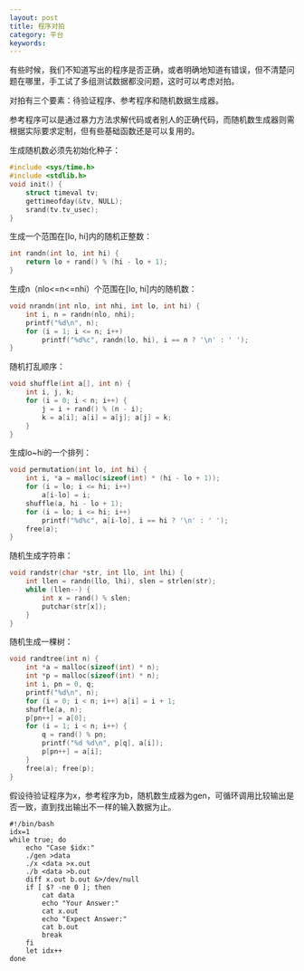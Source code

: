 ```yaml
---
layout: post
title: 程序对拍
category: 平台
keywords:
---
```


有些时候，我们不知道写出的程序是否正确，或者明确地知道有错误，但不清楚问题在哪里，手工试了多组测试数据都没问题，这时可以考虑对拍。

对拍有三个要素：待验证程序、参考程序和随机数据生成器。

参考程序可以是通过暴力方法求解代码或者别人的正确代码，而随机数生成器则需根据实际要求定制，但有些基础函数还是可以复用的。

生成随机数必须先初始化种子：

```c
#include <sys/time.h>
#include <stdlib.h>
void init() {
    struct timeval tv;
    gettimeofday(&tv, NULL);
    srand(tv.tv_usec);
}
```

生成一个范围在[lo, hi]内的随机正整数：

```c
int randn(int lo, int hi) {
    return lo + rand() % (hi - lo + 1);
}
```

生成n（nlo<=n<=nhi）个范围在[lo, hi]内的随机数：

```c
void nrandn(int nlo, int nhi, int lo, int hi) {
    int i, n = randn(nlo, nhi);
    printf("%d\n", n);
    for (i = 1; i <= n; i++)
        printf("%d%c", randn(lo, hi), i == n ? '\n' : ' ');
}
```

随机打乱顺序：

```c
void shuffle(int a[], int n) {
    int i, j, k;
    for (i = 0; i < n; i++) {
        j = i + rand() % (n - i);
        k = a[i]; a[i] = a[j]; a[j] = k;
    }
}
```

生成lo~hi的一个排列：

```c
void permutation(int lo, int hi) {
    int i, *a = malloc(sizeof(int) * (hi - lo + 1));
    for (i = lo; i <= hi; i++)
        a[i-lo] = i;
    shuffle(a, hi - lo + 1);
    for (i = lo; i <= hi; i++)
        printf("%d%c", a[i-lo], i == hi ? '\n' : ' ');
    free(a);
}
```

随机生成字符串：

```c
void randstr(char *str, int llo, int lhi) {
    int llen = randn(llo, lhi), slen = strlen(str);
    while (llen--) {
        int x = rand() % slen;
        putchar(str[x]);
    }
}
```

随机生成一棵树：

```c
void randtree(int n) {
    int *a = malloc(sizeof(int) * n);
    int *p = malloc(sizeof(int) * n);
    int i, pn = 0, q;
    printf("%d\n", n);
    for (i = 0; i < n; i++) a[i] = i + 1;
    shuffle(a, n);
    p[pn++] = a[0];
    for (i = 1; i < n; i++) {
        q = rand() % pn;
        printf("%d %d\n", p[q], a[i]);
        p[pn++] = a[i];
    }
    free(a); free(p);
}
```

假设待验证程序为x，参考程序为b，随机数生成器为gen，可循环调用比较输出是否一致，直到找出输出不一样的输入数据为止。

```
#!/bin/bash
idx=1
while true; do
    echo "Case $idx:"
    ./gen >data
    ./x <data >x.out
    ./b <data >b.out
    diff x.out b.out &>/dev/null
    if [ $? -ne 0 ]; then
        cat data
        echo "Your Answer:"
        cat x.out
        echo "Expect Answer:"
        cat b.out
        break
    fi
    let idx++
done
```
